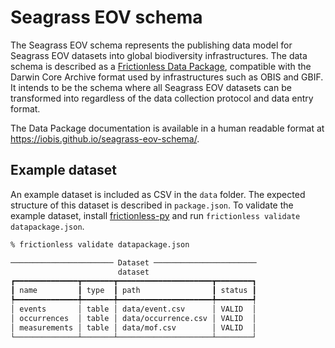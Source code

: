 # Seagrass EOV schema

The Seagrass EOV schema represents the publishing data model for Seagrass EOV datasets into global biodiversity infrastructures. The data schema is described as a [Frictionless Data Package](https://frictionlessdata.io/), compatible with the Darwin Core Archive format used by infrastructures such as OBIS and GBIF. It intends to be the schema where all Seagrass EOV datasets can be transformed into regardless of the data collection protocol and data entry format.

The Data Package documentation is available in a human readable format at <https://iobis.github.io/seagrass-eov-schema/>.

## Example dataset

An example dataset is included as CSV in the `data` folder. The expected structure of this dataset is described in `package.json`. To validate the example dataset, install [frictionless-py](https://github.com/frictionlessdata/frictionless-py) and run `frictionless validate datapackage.json`.

```bash
% frictionless validate datapackage.json

─────────────────────── Dataset ───────────────────────
                        dataset                        
┏━━━━━━━━━━━━━━┳━━━━━━━┳━━━━━━━━━━━━━━━━━━━━━┳━━━━━━━━┓
┃ name         ┃ type  ┃ path                ┃ status ┃
┡━━━━━━━━━━━━━━╇━━━━━━━╇━━━━━━━━━━━━━━━━━━━━━╇━━━━━━━━┩
│ events       │ table │ data/event.csv      │ VALID  │
│ occurrences  │ table │ data/occurrence.csv │ VALID  │
│ measurements │ table │ data/mof.csv        │ VALID  │
└──────────────┴───────┴─────────────────────┴────────┘
```